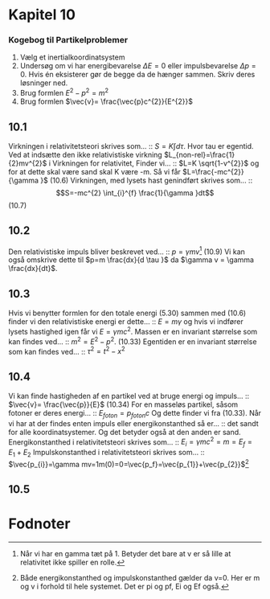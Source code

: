# Kapitel 10
### Kogebog til Partikelproblemer
1. Vælg et inertialkoordinatsystem
2. Undersøg om vi har energibevarelse $\Delta E = 0$ eller impulsbevarelse $\Delta p = 0$. Hvis én eksisterer gør de begge da de hænger sammen. Skriv deres løsninger ned.
3. Brug formlen $E^{2}-p^{2}=m^{2}$
4. Brug formlen $\vec{v}= \frac{\vec{p}c^{2}}{E^{2}}$

## 10.1
Virkningen i relativitetsteori skrives som... :: $S=K \int_{}^{}d \tau$. Hvor tau er egentid.
Ved at indsætte den ikke relativistiske virkning $L_{non-rel}=\frac{1}{2}mv^{2}$ i Virkningen for relativitet, Finder vi... :: $L=K \sqrt{1-v^{2}}$ og for at dette skal være sand skal K være -m. Så vi får $L=\frac{-mc^{2}}{\gamma }$ (10.6)
Virkningen, med lysets hast genindført skrives som... :: $$S=-mc^{2} \int_{i}^{f} \frac{1}{\gamma }dt$$ (10.7)

## 10.2
Den relativistiske impuls bliver beskrevet ved... :: $p= \gamma mv$[^1] (10.9) Vi kan også omskrive dette til $p=m \frac{dx}{d \tau }$ da $\gamma v = \gamma \frac{dx}{dt}$.

## 10.3
Hvis vi benytter formlen for den totale energi (5.30) sammen med (10.6) finder vi den relativistiske energi er dette... :: $E=m \gamma$ og hvis vi indfører lysets hastighed igen får vi $E=\gamma mc^{2}$.
Massen er en invariant størrelse som kan findes ved... :: $m^{2}=E^{2}-p^{2}$. (10.33)
Egentiden er en invariant størrelse som kan findes ved... :: $\tau ^{2}=t^{2}-x^{2}$


## 10.4
Vi kan finde hastigheden af en partikel ved at bruge energi og impuls... :: $\vec{v}= \frac{\vec{p}}{E}$ (10.34)
For en masseløs partikel, såsom fotoner er deres energi... :: $E_{foton}=p_{foton}c$ Og dette finder vi fra (10.33).
Når vi har at der findes enten impuls eller energikonstanthed så er... :: det sandt for alle koordinatsystemer. Og det betyder også at den anden er sand.
Energikonstanthed i relativitetsteori skrives som... :: $E_{i}=\gamma mc^{2}=m=E_{f}=E_{1}+E_{2}$
Impulskonstanthed i relativitetsteori skrives som... :: $\vec{p_{i}}=\gamma mv=1m(0)=0=\vec{p_f}=\vec{p_{1}}+\vec{p_{2}}$[^2]

## 10.5

# Fodnoter

[^1]: Når vi har en gamma tæt på 1. Betyder det bare at v er så lille at relativitet ikke spiller en rolle.
[^2]: Både energikonstanthed og impulskonstanthed gælder da v=0. Her er m og v i forhold til hele systemet. Det er pi og pf, Ei og Ef også.